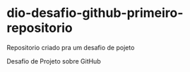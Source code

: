 # dio-desafio-github-primeiro-repositorio

Repositorio criado pra um desafio de pojeto 

Desafio de  Projeto sobre GitHub 
